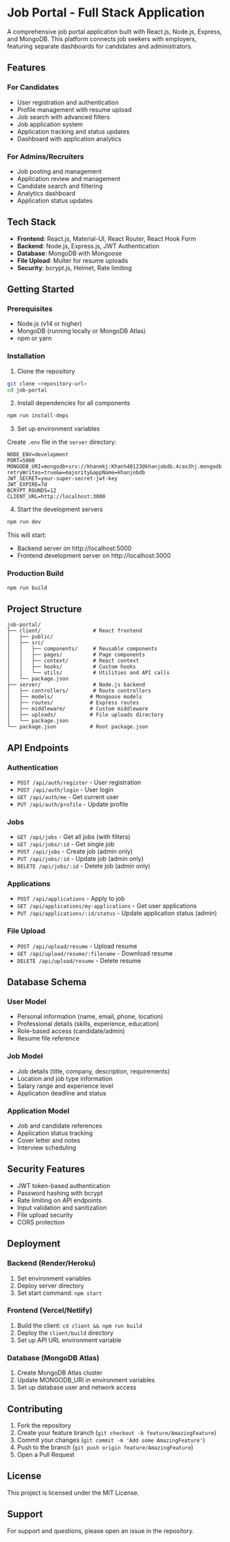 # Job Portal - Full Stack Application

A comprehensive job portal application built with React.js, Node.js, Express, and MongoDB. This platform connects job seekers with employers, featuring separate dashboards for candidates and administrators.

## Features

### For Candidates
- User registration and authentication
- Profile management with resume upload
- Job search with advanced filters
- Job application system
- Application tracking and status updates
- Dashboard with application analytics

### For Admins/Recruiters
- Job posting and management
- Application review and management
- Candidate search and filtering
- Analytics dashboard
- Application status updates

## Tech Stack

- **Frontend**: React.js, Material-UI, React Router, React Hook Form
- **Backend**: Node.js, Express.js, JWT Authentication
- **Database**: MongoDB with Mongoose
- **File Upload**: Multer for resume uploads
- **Security**: bcrypt.js, Helmet, Rate limiting

## Getting Started

### Prerequisites
- Node.js (v14 or higher)
- MongoDB (running locally or MongoDB Atlas)
- npm or yarn

### Installation

1. Clone the repository
```bash
git clone <repository-url>
cd job-portal
```

2. Install dependencies for all components
```bash
npm run install-deps
```

3. Set up environment variables

Create `.env` file in the `server` directory:
```
NODE_ENV=development
PORT=5000
MONGODB_URI=mongodb+srv://khanmkj:Khan%40123@khanjobdb.4cax3hj.mongodb.net/jobportal?retryWrites=true&w=majority&appName=khanjobdb
JWT_SECRET=your-super-secret-jwt-key
JWT_EXPIRE=7d
BCRYPT_ROUNDS=12
CLIENT_URL=http://localhost:3000
```

4. Start the development servers
```bash
npm run dev
```

This will start:
- Backend server on http://localhost:5000
- Frontend development server on http://localhost:3000

### Production Build

```bash
npm run build
```

## Project Structure

```
job-portal/
├── client/                 # React frontend
│   ├── public/
│   ├── src/
│   │   ├── components/     # Reusable components
│   │   ├── pages/          # Page components
│   │   ├── context/        # React context
│   │   ├── hooks/          # Custom hooks
│   │   └── utils/          # Utilities and API calls
│   └── package.json
├── server/                 # Node.js backend
│   ├── controllers/        # Route controllers
│   ├── models/            # Mongoose models
│   ├── routes/            # Express routes
│   ├── middleware/        # Custom middleware
│   ├── uploads/           # File uploads directory
│   └── package.json
└── package.json           # Root package.json
```

## API Endpoints

### Authentication
- `POST /api/auth/register` - User registration
- `POST /api/auth/login` - User login
- `GET /api/auth/me` - Get current user
- `PUT /api/auth/profile` - Update profile

### Jobs
- `GET /api/jobs` - Get all jobs (with filters)
- `GET /api/jobs/:id` - Get single job
- `POST /api/jobs` - Create job (admin only)
- `PUT /api/jobs/:id` - Update job (admin only)
- `DELETE /api/jobs/:id` - Delete job (admin only)

### Applications
- `POST /api/applications` - Apply to job
- `GET /api/applications/my-applications` - Get user applications
- `PUT /api/applications/:id/status` - Update application status (admin)

### File Upload
- `POST /api/upload/resume` - Upload resume
- `GET /api/upload/resume/:filename` - Download resume
- `DELETE /api/upload/resume` - Delete resume

## Database Schema

### User Model
- Personal information (name, email, phone, location)
- Professional details (skills, experience, education)
- Role-based access (candidate/admin)
- Resume file reference

### Job Model
- Job details (title, company, description, requirements)
- Location and job type information
- Salary range and experience level
- Application deadline and status

### Application Model
- Job and candidate references
- Application status tracking
- Cover letter and notes
- Interview scheduling

## Security Features

- JWT token-based authentication
- Password hashing with bcrypt
- Rate limiting on API endpoints
- Input validation and sanitization
- File upload security
- CORS protection

## Deployment

### Backend (Render/Heroku)
1. Set environment variables
2. Deploy server directory
3. Set start command: `npm start`

### Frontend (Vercel/Netlify)
1. Build the client: `cd client && npm run build`
2. Deploy the `client/build` directory
3. Set up API URL environment variable

### Database (MongoDB Atlas)
1. Create MongoDB Atlas cluster
2. Update MONGODB_URI in environment variables
3. Set up database user and network access

## Contributing

1. Fork the repository
2. Create your feature branch (`git checkout -b feature/AmazingFeature`)
3. Commit your changes (`git commit -m 'Add some AmazingFeature'`)
4. Push to the branch (`git push origin feature/AmazingFeature`)
5. Open a Pull Request

## License

This project is licensed under the MIT License.

## Support

For support and questions, please open an issue in the repository.
